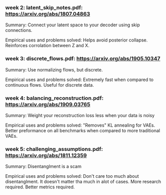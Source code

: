 ### week 2: latent_skip_notes.pdf: https://arxiv.org/abs/1807.04863

Summary: Connect your latent space to your decoder using skip connections.

Empirical uses and problems solved: Helps avoid posterior collapse. Reinforces corrolation between Z and X.


### week 3: discrete_flows.pdf: https://arxiv.org/abs/1905.10347

Summary: Use normalizing flows, but discrete.

Empirical uses and problems solved: Extremely fast when compared to continuous flows. Useful for discrete data.


### week 4: balancing_reconstruction.pdf: https://arxiv.org/abs/1909.03765

Summary: Weight your reconstruction loss less when your data is noisy

Empirical uses and problems solved: "Removes" KL annealing for VAEs. Better preformance on all benchmarks when compared to more traditional VAEs.

### week 5: challenging_assumptions.pdf: https://arxiv.org/abs/1811.12359

Summary: Disentanglment is a scam

Empirical uses and problems solved: Don't care too much about disentanglment. It doesn't matter tha much in alot of cases. More research required. Better metrics required.
